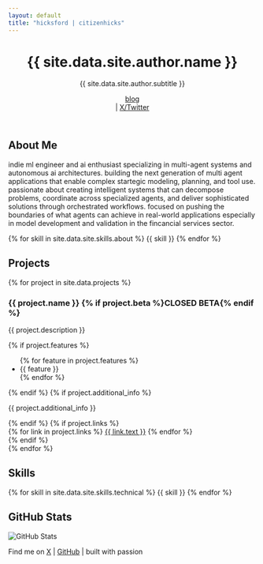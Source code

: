 ```yaml
---
layout: default
title: "hicksford | citizenhicks"
---
```

<header>
<h1>{{ site.data.site.author.name }}</h1>
<p class="subtitle">{{ site.data.site.author.subtitle }}</p>
  <div>
      <nav class="post-nav">
          <a href="{{ '/blog' | relative_url }}" class="to-blog">blog</a>
      </nav> | <a href="{{ site.data.site.author.twitter }}"target="_blank">X/Twitter</a>
  </div>

</header>
<section class="section">
<h2>About Me</h2>
<p>indie ml engineer and ai enthusiast specializing in multi-agent systems and autonomous ai architectures. building the next generation of multi agent applications that enable complex startegic modeling, planning, and tool use. passionate about creating intelligent systems that can decompose problems, coordinate across specialized agents, and deliver sophisticated solutions through orchestrated workflows. focused on pushing the boundaries of what agents can achieve in real-world applications especially in model development and validation in the fincancial services sector.</p>
<div class="skills">
       {% for skill in site.data.site.skills.about %}
<span class="tag">{{ skill }}</span>
       {% endfor %}
</div>
</section>
<section class="section">
<h2>Projects</h2>
<div class="projects">
       {% for project in site.data.projects %}
<div class="project-card {% if project.featured %}featured{% endif %} {% if project.beta %}beta-tag{% endif %}">
<h3>{{ project.name }} {% if project.beta %}<span class="beta-label">CLOSED BETA</span>{% endif %}</h3>
<p>{{ project.description }}</p>
           {% if project.features %}
<ul>
               {% for feature in project.features %}
<li>{{ feature }}</li>
               {% endfor %}
</ul>
           {% endif %}
           {% if project.additional_info %}
<p>{{ project.additional_info }}</p>
           {% endif %}
           {% if project.links %}
<div class="project-links">
               {% for link in project.links %}
<a href="{{ link.url }}" target="_blank">{{ link.text }}</a>
               {% endfor %}
</div>
           {% endif %}
</div>
       {% endfor %}
</div>
</section>
<section class="section">
<h2>Skills</h2>
<div class="skills">
       {% for skill in site.data.site.skills.technical %}
<span class="tag">{{ skill }}</span>
       {% endfor %}
</div>
</section>
<section class="section">
<h2>GitHub Stats</h2>
<p><img src="https://github-readme-stats.vercel.app/api?username=citizenhicks&show_icons=true&theme=catppuccin_mocha" alt="GitHub Stats" style="max-width: 100%; height: auto;"></p>
</section>
<footer>
<p>Find me on <a href="{{ site.data.site.author.twitter }}" target="_blank">X</a> | <a href="{{ site.data.site.author.github }}" target="_blank">GitHub</a> | built with passion</p>
</footer>
